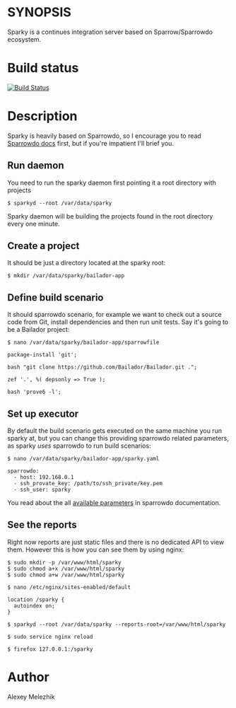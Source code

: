 # SYNOPSIS

Sparky is a continues integration server based on Sparrow/Sparrowdo ecosystem.

# Build status

[![Build Status](https://travis-ci.org/melezhik/sparky.svg)](https://travis-ci.org/melezhik/sparky)


# Description

Sparky is heavily based on Sparrowdo, so I encourage you to read [Sparrowdo docs](https://github.com/melezhik/sparrowdo) first,
but if you're impatient I'll brief you.

## Run daemon

You need to run the sparky daemon first pointing it a root directory with projects  

    $ sparkyd --root /var/data/sparky

Sparky daemon will be building the projects found in the root directory every one minute.


## Create a project

It should be just a directory located at the sparky root:

    $ mkdir /var/data/sparky/bailador-app

## Define build scenario

It should sparrowdo scenario, for example we want to check out a source code from Git,
install dependencies and then run unit tests. Say it's going to be a Bailador project:

    $ nano /var/data/sparky/bailador-app/sparrowfile

    package-install 'git';

    bash "git clone https://github.com/Bailador/Bailador.git .";
    
    zef '.', %( depsonly => True );

    bash 'prove6 -l';


## Set up executor

By default the build scenario gets executed on the same machine you run sparky at, but you can change this
providing sparrowdo related parameters, as sparky _uses_ sparrowdo to run build scenarios:

    $ nano /var/data/sparky/bailador-app/sparky.yaml

    sparrowdo:
      - host: 192.168.0.1
      - ssh_provate_key: /path/to/ssh_private/key.pem
      - ssh_user: sparky

You read about the all [available parameters](https://github.com/melezhik/sparrowdo#sparrowdo-client-command-line-parameters) in sparrowdo documentation.

## See the reports

Right now reports are just static files and there is no dedicated API to view them.
However this is how you can see them by using nginx:

    $ sudo mkdir -p /var/www/html/sparky
    $ sudo chmod a+x /var/www/html/sparky
    $ sudo chmod a+w /var/www/html/sparky

    $ nano /etc/nginx/sites-enabled/default

    location /sparky {
      autoindex on;
    }

    $ sparkyd --root /var/data/sparky --reports-root=/var/www/html/sparky
  
    $ sudo service nginx reload

    $ firefox 127.0.0.1:/sparky


# Author

Alexey Melezhik






